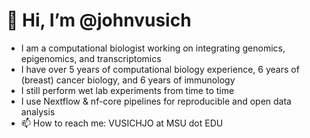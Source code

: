 # 👋 Hi, I’m @johnvusich
- I am a computational biologist working on integrating genomics, epigenomics, and transcriptomics
- I have over 5 years of computational biology experience, 6 years of (breast) cancer biology, and 6 years of immunology
- I still perform wet lab experiments from time to time
- I use Nextflow & nf-core pipelines for reproducible and open data analysis
- 📫 How to reach me: VUSICHJO at MSU dot EDU
